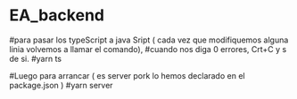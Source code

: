 # EA_backend

#para pasar los typeScript a java Sript ( cada vez que modifiquemos alguna linia volvemos a llamar el comando),
#cuando nos diga 0 errores, Crt+C y s de si.
#yarn ts

#Luego para arrancar ( es server pork lo hemos declarado en el package.json )
#yarn server
